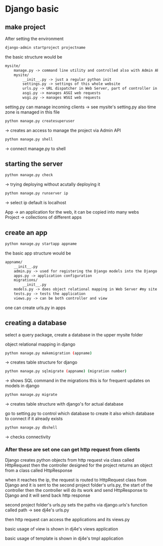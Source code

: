 # Django basic

## make project 

After setting the environment 

```bash
django-admin startproject projectname
```

the basic structure would be 
```markdown
mysite/
    manage.py -> command line utility and controlled also with Admin API 
    mysite/
        __init__.py -> just a regular python init
        settings.py -> settings of this whole website
        urls.py -> URL dispatcher in Web Server, part of controller in Web Server
        asgi.py -> manages ASGI web requests
        wsgi.py -> manages WSGI web requests
```

setting.py can manage incoming clients -> see mysite's setting.py
also time zone is managed in this file

```bash
python manage.py createsuperuser 
```
-> creates an access to manage the project via Admin API 

```bash
python manage.py shell 
```
-> connect manage.py to shell

## starting the server 
```bash
python manage.py check 
```
-> trying deploying without acutally deploying it
```bash
python manage.py runserver ip 
```
-> select ip default is localhost

App -> an application for the web, it can be copied into many webs \
Project -> collections of different apps

## create an app

```bash
python manage.py startapp appname
```

the basic app structure would be 
```markdown
appname/
    __init__.py
    admin.py -> used for registering the Django models into the Django administration
    apps.py -> application configuration
    migrations/
        __init__.py
    models.py -> does object relational mapping in Web Server #my site poll's models.py
    tests.py -> tests the application 
    views.py -> can be both controller and view 
```

one can create urls.py in apps

## creating a database

select a query package, create a database in the upper mysite folder

object relational mapping in django
```bash
python manage.py makemigration (appname) 
```
-> creates table structure for django
```bash
python manage.py sqlmigrate (appname) (migration number) 
```
-> shows SQL command in the migrations 
this is for frequent updates on models in django
```bash
python manage.py migrate 
```
-> creates table structure with django's for actual database

go to setting.py to control which database to create it 
also which database to connect if it already exists

```bash
python manage.py dbshell 
```
-> checks connectivity

### After these are set one can get http request from clients 

Django creates python objects from http request via class called HttpRequest
then the controller designed for the project returns an object from a class called HttpResponse

when it reaches the ip, the request is routed to HttpRequest class from Django and it is sent to the second project folder's urls.py, the start of the controller
then the controller will do its work and send HttpResponse to Django and it will send back http response

second project folder's urls.py sets the paths via django.urls's function called path -> see dj4e's urls.py

then http request can access the applications and its views.py

basic usage of view is shown in dj4e's views application

basic usage of template is shown in dj4e's tmpl application